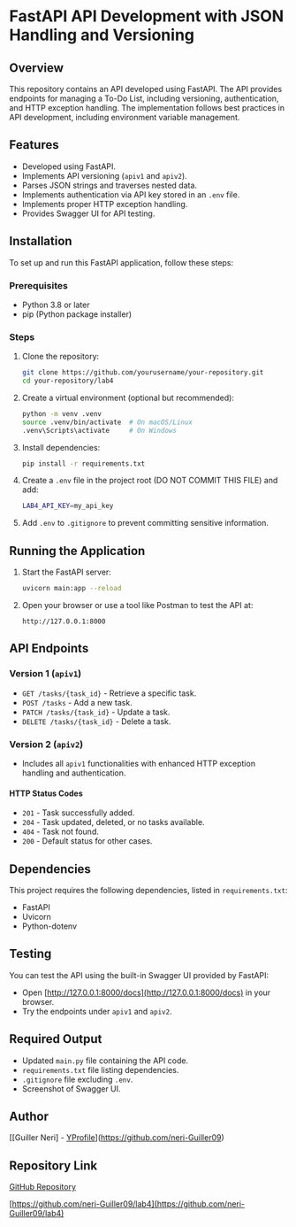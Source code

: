 # FastAPI API Development with JSON Handling and Versioning

## Overview

This repository contains an API developed using FastAPI. The API provides endpoints for managing a To-Do List, including versioning, authentication, and HTTP exception handling. The implementation follows best practices in API development, including environment variable management.

## Features

- Developed using FastAPI.
- Implements API versioning (`apiv1` and `apiv2`).
- Parses JSON strings and traverses nested data.
- Implements authentication via API key stored in an `.env` file.
- Implements proper HTTP exception handling.
- Provides Swagger UI for API testing.

## Installation

To set up and run this FastAPI application, follow these steps:

### Prerequisites

- Python 3.8 or later
- pip (Python package installer)

### Steps

1. Clone the repository:
   ```sh
   git clone https://github.com/yourusername/your-repository.git
   cd your-repository/lab4
   ```
2. Create a virtual environment (optional but recommended):
   ```sh
   python -m venv .venv
   source .venv/bin/activate  # On macOS/Linux
   .venv\Scripts\activate     # On Windows
   ```
3. Install dependencies:
   ```sh
   pip install -r requirements.txt
   ```
4. Create a `.env` file in the project root (DO NOT COMMIT THIS FILE) and add:
   ```sh
   LAB4_API_KEY=my_api_key
   ```
5. Add `.env` to `.gitignore` to prevent committing sensitive information.

## Running the Application

1. Start the FastAPI server:
   ```sh
   uvicorn main:app --reload
   ```
2. Open your browser or use a tool like Postman to test the API at:
   ```
   http://127.0.0.1:8000
   ```

## API Endpoints

### Version 1 (`apiv1`)

- `GET /tasks/{task_id}` - Retrieve a specific task.
- `POST /tasks` - Add a new task.
- `PATCH /tasks/{task_id}` - Update a task.
- `DELETE /tasks/{task_id}` - Delete a task.

### Version 2 (`apiv2`)

- Includes all `apiv1` functionalities with enhanced HTTP exception handling and authentication.

#### HTTP Status Codes

- `201` - Task successfully added.
- `204` - Task updated, deleted, or no tasks available.
- `404` - Task not found.
- `200` - Default status for other cases.

## Dependencies

This project requires the following dependencies, listed in `requirements.txt`:

- FastAPI
- Uvicorn
- Python-dotenv

## Testing

You can test the API using the built-in Swagger UI provided by FastAPI:

- Open [http://127.0.0.1:8000/docs](http://127.0.0.1:8000/docs) in your browser.
- Try the endpoints under `apiv1` and `apiv2`.

## Required Output

- Updated `main.py` file containing the API code.
- `requirements.txt` file listing dependencies.
- `.gitignore` file excluding `.env`.
- Screenshot of Swagger UI.

## Author

[[Guiller Neri] - [Y](https://github.com/yourusername)[Profile](https://github.com/yourusername)](https://github.com/neri-Guiller09)

## Repository Link

[GitHub Repository](https://github.com/yourusername/your-repository)

[https://github.com/neri-Guiller09/lab4](https://github.com/neri-Guiller09/lab4)
